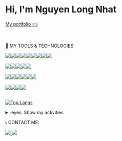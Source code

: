  <h1>Hi, I'm <span style="font-weight:bold;">Nguyen Long Nhat</span></h1>
 
  <a href="https://github.com/NguyenLongNhat238">My portfolio 👈</a>
 
  <br/>
 
  🤖 MY TOOLS & TECHNOLOGIES:
 
  <div style="display:flex; flex-wrap: wrap;">
      <img src="https://img.shields.io/badge/python-3670A0?style=for-the-badge&logo=python&logoColor=ffdd54">
      <img src="https://img.shields.io/badge/flask-%23000.svg?style=for-the-badge&logo=flask&logoColor=white">
      <img src="https://img.shields.io/badge/django-%23092E20.svg?style=for-the-badge&logo=django&logoColor=white">
      <img src="https://img.shields.io/badge/DJANGO-REST-ff1709?style=for-the-badge&logo=django&logoColor=white&color=ff1709&labelColor=gray">
      <img src="https://img.shields.io/badge/-ElasticSearch-005571?style=for-the-badge&logo=elasticsearch">
      <img src="https://img.shields.io/badge/c%23-%23239120.svg?style=for-the-badge&logo=c-sharp&logoColor=white">
      <img src="https://img.shields.io/badge/.NET-5C2D91?style=for-the-badge&logo=.net&logoColor=white">
      <img src="https://img.shields.io/badge/node.js-6DA55F?style=for-the-badge&logo=node.js&logoColor=white">
      <img src="https://img.shields.io/badge/express.js-%23404d59.svg?style=for-the-badge&logo=express&logoColor=%2361DAFB">
 </div>
 <br>
   <div style="display:flex; flex-wrap: wrap;">
      <img src="https://img.shields.io/badge/html5-%23E34F26.svg?style=for-the-badge&logo=html5&logoColor=white">
      <img src="https://img.shields.io/badge/css3-%231572B6.svg?style=for-the-badge&logo=css3&logoColor=white">
      <img src="https://img.shields.io/badge/javascript-%23323330.svg?style=for-the-badge&logo=javascript&logoColor=%23F7DF1E">
      <img sre="https://img.shields.io/badge/typescript-%23007ACC.svg?style=for-the-badge&logo=typescript&logoColor=white">
      <img src="https://img.shields.io/badge/react-%2320232a.svg?style=for-the-badge&logo=react&logoColor=%2361DAFB">
      <img src="https://img.shields.io/badge/bootstrap-%23563D7C.svg?style=for-the-badge&logo=bootstrap&logoColor=white">
 </div>
 <br>
   <div style="display:flex; flex-wrap: wrap;">
      <img src="https://img.shields.io/badge/jquery-%230769AD.svg?style=for-the-badge&logo=jquery&logoColor=white">
      <img src="https://img.shields.io/badge/Microsoft%20SQL%20Sever-CC2927?style=for-the-badge&logo=microsoft%20sql%20server&logoColor=white">
      <img src="https://img.shields.io/badge/MySQL-045782?style=for-the-badge&logo=mysql&logoColor=white">
      <img src="https://img.shields.io/badge/postgres-%23316192.svg?style=for-the-badge&logo=postgresql&logoColor=white">
      <img src="https://img.shields.io/badge/NPM-%23000000.svg?style=for-the-badge&logo=npm&logoColor=white">
      <img src="https://img.shields.io/badge/latex-%23008080.svg?style=for-the-badge&logo=latex&logoColor=white">
 </div>
 <br>
 <div style="display:flex; flex-wrap: wrap;">
      <img src="https://img.shields.io/badge/docker-%230db7ed.svg?style=for-the-badge&logo=docker&logoColor=white">
      <img src="https://img.shields.io/badge/gitlab-%23181717.svg?style=for-the-badge&logo=gitlab&logoColor=white">
      <img src="https://img.shields.io/badge/Rabbitmq-FF6600?style=for-the-badge&logo=rabbitmq&logoColor=white">
      <img src="https://img.shields.io/badge/celery-%2337814A.svg?&style=for-the-badge&logo=celery&logoColor=white" />
  </div>
  <br/>
 
   [![Top Langs](https://github-readme-stats.vercel.app/api/top-langs/?username=nguyenlongnhat238&langs_count=10&layout=compact)](https://github.com/anuraghazra/github-readme-stats)
   <details>
   <summary>:eyes: Show my activities</summary>
   
   ![Anurag's GitHub stats](https://github-readme-stats.vercel.app/api?username=nguyenlongnhat238\&show_icons=true\&bg_color=00000000)

   </details>

  📞 CONTACT ME:
 
  <a href="mailto:kennguyen.cr1@gmail.com"><img src="https://img.shields.io/badge/-Gmail-F7F7F7?style=for-the-badge&logo=Gmail"> </a>
  <a href="https://www.linkedin.com/in/nhật-nguyễn-long-96122525a/"> 	<img src="https://img.shields.io/badge/linkedin-%230A66C2.svg?&style=for-the-badge&logo=linkedin&logoColor=white" /> </a>
